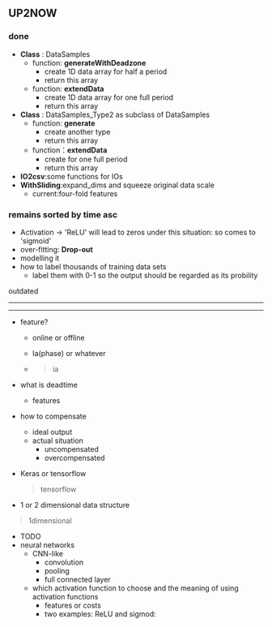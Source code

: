 ## UP2NOW

### done
* **Class** : DataSamples
  * function: **generateWithDeadzone**
    * create 1D data array for half a period
    * return this array
  * function: **extendData**
    * create 1D data array for one full period
    * return this array
* **Class** : DataSamples_Type2 as subclass of DataSamples
  * function: **generate**
    * create another type
    * return this array  
  * function：**extendData**
    * create for one full period
    * return this array
* **IO2csv**:some functions for IOs
* **WithSliding**:expand_dims and squeeze original data scale
  * current:four-fold features

### remains sorted by time asc

* Activation -> 'ReLU' will lead to zeros under this situation: so comes to 'sigmoid'
* over-fitting: **Drop-out**
* modelling it 
* how to label thousands of training data sets
  * label them with 0-1 so the output should be regarded as its probility



outdated

---

***



* feature?

  * online or offline

  * Ia(phase) or whatever

  * > ia

* what is deadtime

  *  features

* how to compensate 
  * ideal output
  * actual situation
  	* uncompensated
  	* overcompensated

* Keras or tensorflow

  >  tensorflow

* 1 or 2 dimensional data structure

> 1dimensional

* TODO
* neural networks
  * CNN-like
    * convolution
    * pooling
    * full connected layer
  * which activation function to choose and the meaning of using activation functions
    * features or costs
    * two examples: ReLU and sigmod:  


